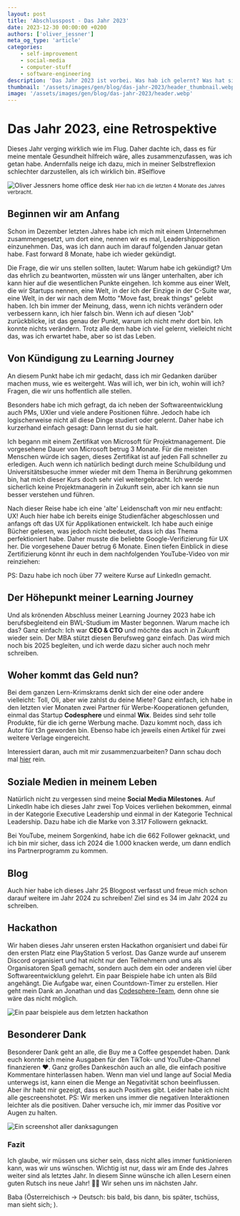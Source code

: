 ```yaml
---
layout: post
title: 'Abschlusspost - Das Jahr 2023'
date: 2023-12-30 00:00:00 +0200
authors: ['oliver_jessner']
meta_og_type: 'article'
categories:
    - self-improvement
    - social-media
    - computer-stuff
    - software-engineering
description: 'Das Jahr 2023 ist vorbei. Was hab ich gelernt? Was hat sich verändert? Was ist geblieben?'
thumbnail: '/assets/images/gen/blog/das-jahr-2023/header_thumbnail.webp'
image: '/assets/images/gen/blog/das-jahr-2023/header.webp'
---
```


# Das Jahr 2023, eine Retrospektive

Dieses Jahr verging wirklich wie im Flug. Daher dachte ich, dass es für meine mentale Gesundheit hilfreich wäre, alles zusammenzufassen, was ich getan habe. Andernfalls neige ich dazu, mich in meiner Selbstreflexion schlechter darzustellen, als ich wirklich bin. #Selflove

![Oliver Jessners home office desk](/assets/images/gen/blog/das-jahr-2023/home_office_desk.webp)
<small>Hier hab ich die letzten 4 Monate des Jahres verbracht.</small>

## Beginnen wir am Anfang

Schon im Dezember letzten Jahres habe ich mich mit einem Unternehmen zusammengesetzt, um dort eine, nennen wir es mal, Leadershipposition einzunehmen. Das, was ich dann auch im darauf folgenden Januar getan habe. Fast forward 8 Monate, habe ich wieder gekündigt.

Die Frage, die wir uns stellen sollten, lautet: Warum habe ich gekündigt? Um das ehrlich zu beantworten, müssten wir uns länger unterhalten, aber ich kann hier auf die wesentlichen Punkte eingehen. Ich komme aus einer Welt, die wir Startups nennen, eine Welt, in der ich der Einzige in der C-Suite war, eine Welt, in der wir nach dem Motto "Move fast, break things" gelebt haben. Ich bin immer der Meinung, dass, wenn ich nichts verändern oder verbessern kann, ich hier falsch bin. Wenn ich auf diesen "Job" zurückblicke, ist das genau der Punkt, warum ich nicht mehr dort bin. Ich konnte nichts verändern. Trotz alle dem habe ich viel gelernt, vielleicht nicht das, was ich erwartet habe, aber so ist das Leben.

## Von Kündigung zu Learning Journey

An diesem Punkt habe ich mir gedacht, dass ich mir Gedanken darüber machen muss, wie es weitergeht. Was will ich, wer bin ich, wohin will ich? Fragen, die wir uns hoffentlich alle stellen.

Besonders habe ich mich gefragt, da ich neben der Softwareentwicklung auch PMs, UXler und viele andere Positionen führe. Jedoch habe ich logischerweise nicht all diese Dinge studiert oder gelernt. Daher habe ich kurzerhand einfach gesagt: Dann lernst du sie halt.

Ich begann mit einem Zertifikat von Microsoft für Projektmanagement. Die vorgesehene Dauer von Microsoft betrug 3 Monate. Für die meisten Menschen würde ich sagen, dieses Zertifikat ist auf jeden Fall schneller zu erledigen. Auch wenn ich natürlich bedingt durch meine Schulbildung und Universitätsbesuche immer wieder mit dem Thema in Berührung gekommen bin, hat mich dieser Kurs doch sehr viel weitergebracht. Ich werde sicherlich keine Projektmanagerin in Zukunft sein, aber ich kann sie nun besser verstehen und führen.

Nach dieser Reise habe ich eine 'alte' Leidenschaft von mir neu entfacht: UX! Auch hier habe ich bereits einige Studienfächer abgeschlossen und anfangs oft das UX für Applikationen entwickelt. Ich habe auch einige Bücher gelesen, was jedoch nicht bedeutet, dass ich das Thema perfektioniert habe. Daher musste die beliebte Google-Verifizierung für UX her. Die vorgesehene Dauer betrug 6 Monate. Einen tiefen Einblick in diese Zertifizierung könnt ihr euch in dem nachfolgenden YouTube-Video von mir reinziehen:

PS: Dazu habe ich noch über 77 weitere Kurse auf LinkedIn gemacht.

## Der Höhepunkt meiner Learning Journey

Und als krönenden Abschluss meiner Learning Journey 2023 habe ich berufsbegleitend ein BWL-Studium im Master begonnen. Warum mache ich das? Ganz einfach: Ich war **CEO & CTO** und möchte das auch in Zukunft wieder sein. Der MBA stützt diesen Berufsweg ganz einfach. Das wird mich noch bis 2025 begleiten, und ich werde dazu sicher auch noch mehr schreiben.

## Woher kommt das Geld nun?

Bei dem ganzen Lern-Krimskrams denkt sich der eine oder andere vielleicht: Toll, Oli, aber wie zahlst du deine Miete? Ganz einfach, ich habe in den letzten vier Monaten zwei Partner für Werbe-Kooperationen gefunden, einmal das Startup **Codesphere** und einmal **Wix**. Beides sind sehr tolle Produkte, für die ich gerne Werbung mache. Dazu kommt noch, dass ich Autor für t3n geworden bin. Ebenso habe ich jeweils einen Artikel für zwei weitere Verlage eingereicht.

Interessiert daran, auch mit mir zusammenzuarbeiten? Dann schau doch mal [hier](https://oliverjessner.at/social-media-marketing/) rein.

## Soziale Medien in meinem Leben

Natürlich nicht zu vergessen sind meine **Social Media Milestones**. Auf LinkedIn habe ich dieses Jahr zwei Top Voices verliehen bekommen, einmal in der Kategorie Executive Leadership und einmal in der Kategorie Technical Leadership. Dazu habe ich die Marke von 3.317 Followern geknackt.

Bei YouTube, meinem Sorgenkind, habe ich die 662 Follower geknackt, und ich bin mir sicher, dass ich 2024 die 1.000 knacken werde, um dann endlich ins Partnerprogramm zu kommen.

## Blog

Auch hier habe ich dieses Jahr 25 Blogpost verfasst und freue mich schon darauf weitere im Jahr 2024 zu schreiben! Ziel sind es 34 im Jahr 2024 zu schreiben.

## Hackathon

Wir haben dieses Jahr unseren ersten Hackathon organisiert und dabei für den ersten Platz eine PlayStation 5 verlost. Das Ganze wurde auf unserem Discord organisiert und hat nicht nur den Teilnehmern und uns als Organisatoren Spaß gemacht, sondern auch dem ein oder anderen viel über Softwareentwicklung gelehrt. Ein paar Beispiele habe ich unten als Bild angehängt. Die Aufgabe war, einen Countdown-Timer zu erstellen. Hier geht mein Dank an Jonathan und das [Codesphere-Team](https://codesphere.com/), denn ohne sie wäre das nicht möglich.

![Ein paar beispiele aus dem letzten hackathon](/assets/images/gen/blog/das-jahr-2023/hackathon.webp)

## Besonderer Dank

Besonderer Dank geht an alle, die Buy me a Coffee gespendet haben. Dank euch konnte ich meine Ausgaben für den TikTok- und YouTube-Channel finanzieren ❤️. Ganz großes Dankeschön auch an alle, die einfach positive Kommentare hinterlassen haben. Wenn man viel und lange auf Social Media unterwegs ist, kann einen die Menge an Negativität schon beeinflussen. Aber ihr habt mir gezeigt, dass es auch Positives gibt. Leider habe ich nicht alle gescreenshotet. PS: Wir merken uns immer die negativen Interaktionen leichter als die positiven. Daher versuche ich, mir immer das Positive vor Augen zu halten.

![Ein screenshot aller danksagungen](/assets/images/gen/blog/das-jahr-2023/thank_you.webp)

### Fazit

Ich glaube, wir müssen uns sicher sein, dass nicht alles immer funktionieren kann, was wir uns wünschen. Wichtig ist nur, dass wir am Ende des Jahres weiter sind als letztes Jahr. In diesem Sinne wünsche ich allen Lesern einen guten Rutsch ins neue Jahr! 🎉🍾 Wir sehen uns im nächsten Jahr.

Baba
(Österreichisch -> Deutsch: bis bald, bis dann, bis später, tschüss, man sieht sich; ).
